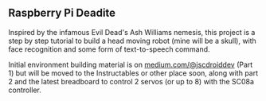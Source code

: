 ## Raspberry Pi Deadite

Inspired by the infamous Evil Dead's Ash Williams nemesis, this project is a step by step tutorial
 to build a head moving robot (mine will be a skull), with face recognition and some form of
 text-to-speech command.

 Initial environment building material is on [medium.com/@jscdroiddev](https://medium.com/@jscdroiddev/virtual-development-environment-for-raspberry-pi-gpio-programming-part-1-b8d76994e368) (Part 1) but will be moved to the Instructables or other place soon, along with part 2 and the latest breadboard to control 2 servos (or up to 8) with the SC08a controller.